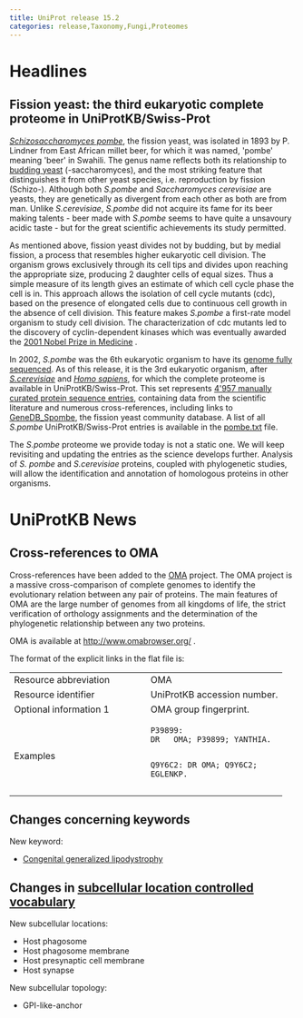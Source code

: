 ```yaml
---
title: UniProt release 15.2
categories: release,Taxonomy,Fungi,Proteomes
---
```


# Headlines

## Fission yeast: the third eukaryotic complete proteome in UniProtKB/Swiss-Prot

[*Schizosaccharomyces pombe*](http://www.uniprot.org/taxonomy/4896), the fission yeast, was isolated in 1893 by P. Lindner from East African millet beer, for which it was named, 'pombe' meaning 'beer' in Swahili. The genus name reflects both its relationship to [budding yeast](http://www.uniprot.org/taxonomy/4932) (-saccharomyces), and the most striking feature that distinguishes it from other yeast species, i.e. reproduction by fission (Schizo-). Although both *S.pombe* and *Saccharomyces cerevisiae* are yeasts, they are genetically as divergent from each other as both are from man. Unlike *S.cerevisiae*, *S.pombe* did not acquire its fame for its beer making talents - beer made with *S.pombe* seems to have quite a unsavoury acidic taste - but for the great scientific achievements its study permitted.

As mentioned above, fission yeast divides not by budding, but by medial fission, a process that resembles higher eukaryotic cell division. The organism grows exclusively through its cell tips and divides upon reaching the appropriate size, producing 2 daughter cells of equal sizes. Thus a simple measure of its length gives an estimate of which cell cycle phase the cell is in. This approach allows the isolation of cell cycle mutants (cdc), based on the presence of elongated cells due to continuous cell growth in the absence of cell division. This feature makes *S.pombe* a first-rate model organism to study cell division. The characterization of cdc mutants led to the discovery of cyclin-dependent kinases which was eventually awarded the [2001 Nobel Prize in Medicine](http://nobelprize.org/nobel_prizes/medicine/laureates/2001/index.html) .

In 2002, *S.pombe* was the 6th eukaryotic organism to have its [genome fully sequenced](http://view.ncbi.nlm.nih.gov/pubmed/11859360). As of this release, it is the 3rd eukaryotic organism, after [*S.cerevisiae*](http://www.uniprot.org/news/2007/01/09/release) and [*Homo sapiens*](http://www.uniprot.org/news/2008/09/02/release), for which the complete proteome is available in UniProtKB/Swiss-Prot. This set represents [4'957 manually curated protein sequence entries](http://www.uniprot.org/uniprot/?query=taxonomy:4896+AND+reviewed:yes+AND+keyword:KW-0181), containing data from the scientific literature and numerous cross-references, including links to [GeneDB\_Spombe](http://www.genedb.org/genedb/pombe/), the fission yeast community database. A list of all *S.pombe* UniProtKB/Swiss-Prot entries is available in the [pombe.txt](https://ftp.uniprot.org/pub/databases/uniprot/current_release/knowledgebase/complete/docs/pombe) file.

The *S.pombe* proteome we provide today is not a static one. We will keep revisiting and updating the entries as the science develops further. Analysis of *S. pombe* and *S.cerevisiae* proteins, coupled with phylogenetic studies, will allow the identification and annotation of homologous proteins in other organisms.

# UniProtKB News

## Cross-references to OMA

Cross-references have been added to the [OMA](http://www.omabrowser.org/) project. The OMA project is a massive cross-comparison of complete genomes to identify the evolutionary relation between any pair of proteins. The main features of OMA are the large number of genomes from all kingdoms of life, the strict verification of orthology assignments and the determination of the phylogenetic relationship between any two proteins.

OMA is available at <http://www.omabrowser.org/> .

The format of the explicit links in the flat file is:

<table><colgroup><col style="width: 50%" /><col style="width: 50%" /></colgroup><tbody><tr class="odd"><td>Resource abbreviation</td><td>OMA</td></tr><tr class="even"><td>Resource identifier</td><td>UniProtKB accession number.</td></tr><tr class="odd"><td>Optional information 1</td><td>OMA group fingerprint.</td></tr><tr class="even"><td>Examples</td><td><pre><code>P39899:
DR   OMA; P39899; YANTHIA.

Q9Y6C2:
DR   OMA; Q9Y6C2; EGLENKP.</code></pre></td></tr></tbody></table>

## Changes concerning keywords

New keyword:

-   [Congenital generalized lipodystrophy](http://www.uniprot.org/keywords/KW-1022)

## Changes in [subcellular location controlled vocabulary](https://ftp.uniprot.org/pub/databases/uniprot/current_release/knowledgebase/complete/docs/subcell)

New subcellular locations:

-   Host phagosome
-   Host phagosome membrane
-   Host presynaptic cell membrane
-   Host synapse

New subcellular topology:

-   GPI-like-anchor
